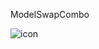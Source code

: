 ModelSwapCombo

![icon](https://user-images.githubusercontent.com/47014056/160301555-11b622b4-2e0a-4876-86e1-b887e84991f2.png)
